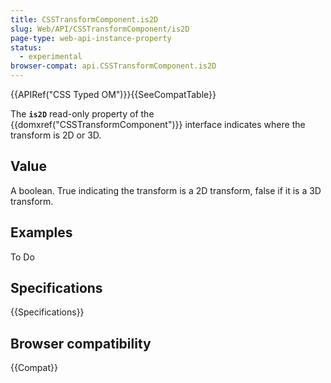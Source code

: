 ```yaml
---
title: CSSTransformComponent.is2D
slug: Web/API/CSSTransformComponent/is2D
page-type: web-api-instance-property
status:
  - experimental
browser-compat: api.CSSTransformComponent.is2D
---
```


{{APIRef("CSS Typed OM")}}{{SeeCompatTable}}

The **`is2D`** read-only property of the {{domxref("CSSTransformComponent")}} interface indicates where the transform is 2D or 3D.

## Value

A boolean. True indicating the transform is a 2D transform, false if it is a 3D
transform.

## Examples

To Do

## Specifications

{{Specifications}}

## Browser compatibility

{{Compat}}
